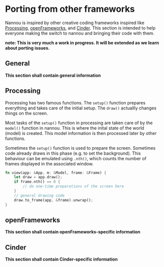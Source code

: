 # Porting from other frameworks

Nannou is inspired by other creative coding frameworks inspired like [Processing](https://processing.org),
[openFrameworks](https://openframeworks.cc), and [Cinder](https://libcinder.org/).
This section is intended to help everyone making the switch to nannou and bringing their code with them.

**note: This is very much a work in progress. It will be extended as we learn about porting issues.**

## General
**This section shall contain general information**

## Processing
Processing has two famous functions. The `setup()` function prepares everything and takes care of
the initial setup. The `draw()` actuallly changes things on the screen.

Most tasks of the `setup()` function in processing are taken care of by the `model()` function in nannou.
This is where the inital state of the world (model) is created. This model information is then processed
later by other functions.

Sometimes the `setup()` function is used to prepare the screen. Sometimes code already draws
in this phase (e.g. to set the background). This behaviour can be emulated using `.nth()`, which
counts the number of frames displayed in the associated window.
```rust
fn view(app: &App, m: &Model, frame: &Frame) {
    let draw = app.draw();
    if frame.nth() == 0 {
        // do one-time preparations of the screen here
    }
    // general drawing code
    draw.to_frame(app, &frame).unwrap();
}
```


## openFrameworks
**This section shall contain openFrameworks-specific information**

## Cinder
**This section shall contain Cinder-specific information**
